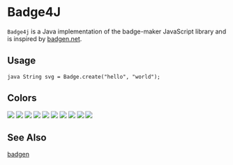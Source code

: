 # Badge4J
`Badge4j` is a Java implementation of the badge-maker JavaScript library and is inspired by [badgen.net](https://badgen.net).

## Usage
``java
String svg = Badge.create("hello", "world");
``

## Colors
![](https://badgen.net/badge/color/blue/blue)
![](https://badgen.net/badge/color/cyan/cyan)
![](https://badgen.net/badge/color/green/green)
![](https://badgen.net/badge/color/yellow/yellow)
![](https://badgen.net/badge/color/orange/orange)
![](https://badgen.net/badge/color/red/red)
![](https://badgen.net/badge/color/pink/pink)
![](https://badgen.net/badge/color/purple/purple)
![](https://badgen.net/badge/color/grey/grey)
![](https://badgen.net/badge/color/black/black)

## See Also
[badgen](https://github.com/badgen/badgen)